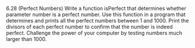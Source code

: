 6.28 (Perfect Numbers) Write a function isPerfect that determines whether parameter number is a
perfect number. Use this function in a program that determines and prints all the perfect numbers
between 1 and 1000. Print the divisors of each perfect number to confirm that the number is indeed
perfect. Challenge the power of your computer by testing numbers much larger than 1000.
